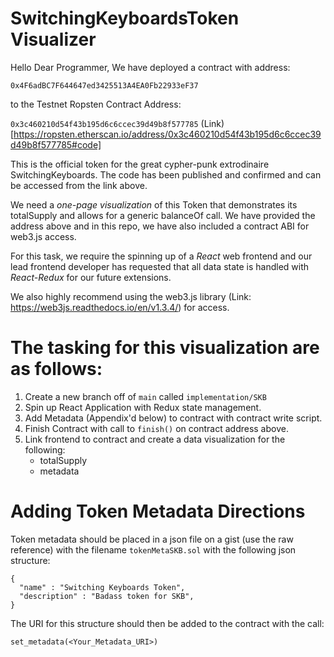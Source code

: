 # SwitchingKeyboardsToken Visualizer

Hello Dear Programmer, We have deployed a contract with address:

`0x4F6adBC7F644647ed3425513A4EA0Fb22933eF37`

to the Testnet Ropsten Contract Address:

`0x3c460210d54f43b195d6c6ccec39d49b8f577785`
(Link)[https://ropsten.etherscan.io/address/0x3c460210d54f43b195d6c6ccec39d49b8f577785#code]

This is the official token for the great cypher-punk extrodinaire SwitchingKeyboards.
The code has been published and confirmed and can be accessed from the link above.

We need a *one-page visualization* of this Token that demonstrates its totalSupply
and allows for a generic balanceOf call.  We have provided the address above
and in this repo, we have also included a contract ABI for web3.js access.

For this task, we require the spinning up of a *React* web frontend and our
lead frontend developer has requested that all data state is handled with *React-Redux*
for our future extensions.  

We also highly recommend using the web3.js library (Link: https://web3js.readthedocs.io/en/v1.3.4/)
for access.

# The tasking for this visualization are as follows:
1. Create a new branch off of `main` called `implementation/SKB`
2. Spin up React Application with Redux state management.
3. Add Metadata (Appendix'd below) to contract with contract write script.
4. Finish Contract with call to `finish()` on contract address above.
5. Link frontend to contract and create a data visualization for the following:
    * totalSupply
    * metadata


# Adding Token Metadata Directions

Token metadata should be placed in a json file on a gist (use the raw reference)
with the filename `tokenMetaSKB.sol` with the following json structure:

```
{
  "name" : "Switching Keyboards Token",
  "description" : "Badass token for SKB",
}
```

 The URI for this structure should then be added to the contract with the call:

 `set_metadata(<Your_Metadata_URI>)`
